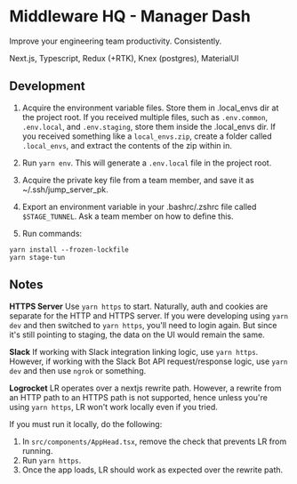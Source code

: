 # Middleware HQ - Manager Dash

Improve your engineering team productivity. Consistently.

Next.js, Typescript, Redux (+RTK), Knex (postgres), MaterialUI

## Development

1. Acquire the environment variable files. Store them in .local_envs dir at the project root. If you received multiple files, such as `.env.common`, `.env.local`, and `.env.staging`, store them inside the .local_envs dir. If you received something like a `local_envs.zip`, create a folder called `.local_envs`, and extract the contents of the zip within in.

2. Run `yarn env`. This will generate a `.env.local` file in the project root.

3. Acquire the private key file from a team member, and save it as ~/.ssh/jump_server_pk.

4. Export an environment variable in your .bashrc/.zshrc file called `$STAGE_TUNNEL`. Ask a team member on how to define this.

5. Run commands:
```
yarn install --frozen-lockfile
yarn stage-tun
```


## Notes

**HTTPS Server**
Use `yarn https` to start.
Naturally, auth and cookies are separate for the HTTP and HTTPS server.
If you were developing using `yarn dev` and then switched to `yarn https`, you'll need to login again. But since it's still pointing to staging, the data on the UI would remain the same.

**Slack**
If working with Slack integration linking logic, use `yarn https`.
However, if working with the Slack Bot API request/response logic, use `yarn dev` and then use `ngrok` or something.

**Logrocket**
LR operates over a nextjs rewrite path.
However, a rewrite from an HTTP path to an HTTPS path is not supported, hence unless you're using `yarn https`, LR won't work locally even if you tried.

If you must run it locally, do the following:
1. In `src/components/AppHead.tsx`, remove the check that prevents LR from running.
2. Run `yarn https`.
3. Once the app loads, LR should work as expected over the rewrite path.
